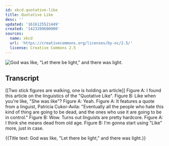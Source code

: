 ```yaml
---
id: xkcd.quotative-like
title: Quotative Like
desc: ''
updated: '1616125521449'
created: '1423209600000'
sources:
  name: xkcd
  url: 'https://creativecommons.org/licenses/by-nc/2.5/'
  license: Creative Commons 2.5
---
```

![God was like, "Let there be light," and there was light.](https://imgs.xkcd.com/comics/quotative_like.png)

## Transcript
[[Two stick figures are walking, one is holding an article]]
Figure A: I found this article on the linguistics of the "Quotative Like".
Figure B: Like when you're like, "She was like"?
Figure A: Yeah.
Figure A: It features a quote from a linguist, Patricia Cukor-Avila: "Eventually all the people who hate this kind of thing are going to be dead, and the ones who use it are going to be in control."
Figure B: Wow. Turns out linguists are pretty hardcore.
Figure A: I think she means dead from old age.
Figure B: I'm gonna start using "Like" more, just in case.

{{Title text: God was like, "Let there be light," and there was light.}}
